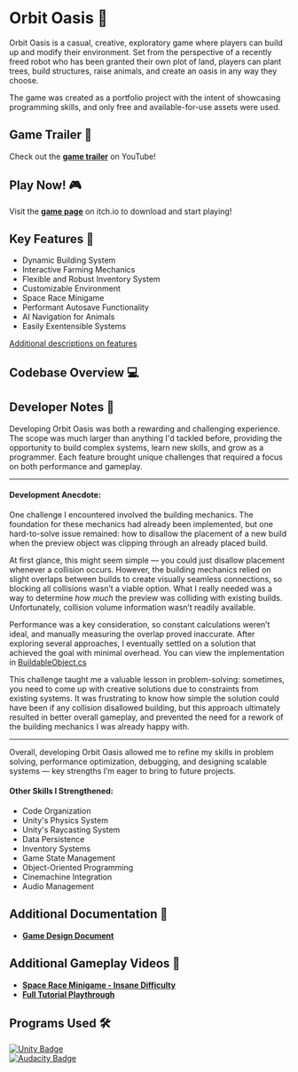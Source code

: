 # Orbit Oasis 🚀
Orbit Oasis is a casual, creative, exploratory game where players can build up and modify their environment. Set from the perspective of a recently freed robot who has been granted their own plot of land, players can plant trees, build structures, raise animals, and create an oasis in any way they choose.

The game was created as a portfolio project with the intent of showcasing programming skills, and only free and available-for-use assets were used.

## Game Trailer 🎥
Check out the [**game trailer**](https://youtu.be/Y6ZFQQC7rkk) on YouTube!

## Play Now! 🎮
Visit the [**game page**](https://grandersson.itch.io/orbit-oasis) on itch.io to download and start playing!

## Key Features 🌟
- Dynamic Building System
- Interactive Farming Mechanics
- Flexible and Robust Inventory System
- Customizable Environment
- Space Race Minigame
- Performant Autosave Functionality
- AI Navigation for Animals
- Easily Exentensible Systems

[Additional descriptions on features](https://github.com/code-greg-42/Orbit-Oasis/blob/main/KeyFeaturesDetails.md)

## Codebase Overview 💻

## Developer Notes 📝
Developing Orbit Oasis was both a rewarding and challenging experience. The scope was much larger than anything I'd tackled before, providing the opportunity to build complex systems, learn new skills, and grow as a programmer. Each feature brought unique challenges that required a focus on both performance and gameplay.

---

#### Development Anecdote:
One challenge I encountered involved the building mechanics. The foundation for these mechanics had already been implemented, but one hard-to-solve issue remained: how to disallow the placement of a new build when the preview object was clipping through an already placed build.

At first glance, this might seem simple — you could just disallow placement whenever a collision occurs. However, the building mechanics relied on slight overlaps between builds to create visually seamless connections, so blocking all collisions wasn’t a viable option. What I really needed was a way to determine *how much* the preview was colliding with existing builds. Unfortunately, collision volume information wasn’t readily available. 

Performance was a key consideration, so constant calculations weren’t ideal, and manually measuring the overlap proved inaccurate. After exploring several approaches, I eventually settled on a solution that achieved the goal with minimal overhead. You can view the implementation in [BuildableObject.cs](https://github.com/code-greg-42/Orbit-Oasis/blob/main/Assets/Scripts/MainScene/Building/BuildableObject.cs)

This challenge taught me a valuable lesson in problem-solving: sometimes, you need to come up with creative solutions due to constraints from existing systems. It was frustrating to know how simple the solution could have been if any collision disallowed building, but this approach ultimately resulted in better overall gameplay, and prevented the need for a rework of the building mechanics I was already happy with.

---

Overall, developing Orbit Oasis allowed me to refine my skills in problem solving, performance optimization, debugging, and designing scalable systems — key strengths I’m eager to bring to future projects.

#### Other Skills I Strengthened:
- Code Organization
- Unity's Physics System
- Unity's Raycasting System
- Data Persistence
- Inventory Systems
- Game State Management
- Object-Oriented Programming
- Cinemachine Integration
- Audio Management

## Additional Documentation 📂
- [**Game Design Document**](https://github.com/code-greg-42/Orbit-Oasis/blob/main/GameDesignDocument.md)

## Additional Gameplay Videos 🎥
- [**Space Race Minigame - Insane Difficulty**](https://youtu.be/8dULJcSHKwY)
- [**Full Tutorial Playthrough**](https://youtu.be/dJkheYfaU6U)

## Programs Used 🛠️
[![Unity Badge](https://img.shields.io/badge/Unity-2022.3.20f1-ffcc00?logo=unity&logoColor=white)](https://unity.com/releases/editor/whats-new/2022.3.20)
<br>
[![Audacity Badge](https://img.shields.io/badge/Audacity-Audio_Editing-blue?logo=audacity&logoColor=white)](https://www.audacityteam.org/)
